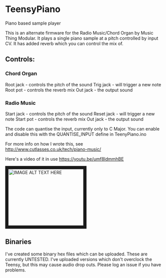 # TeensyPiano
Piano based sample player

This is an alternate firmware for the Radio Music/Chord Organ by Music Thing Modular. It plays a single piano sample at a pitch controlled by input CV. It has added reverb which you can control the mix of.

## Controls:

### Chord Organ
Root jack - controls the pitch of the sound
Trig jack - will trigger a new note
Root pot - controls the reverb mix
Out jack - the output sound

### Radio Music
Start jack - controls the pitch of the sound
Reset jack - will trigger a new note
Start pot - controls the reverb mix
Out jack - the output sound

The code can quantise the input, currently only to C Major. You can enable and disable this with the QUANTISE_INPUT define in TeenyPiano.ino

For more info on how I wrote this, see http://www.cutlasses.co.uk/tech/piano-music/


Here's a video of it in use
https://youtu.be/umf8ldmmhBE

<a href="http://www.youtube.com/watch?feature=player_embedded&vumf8ldmmhBE
" target="_blank"><img src="http://img.youtube.com/vi/umf8ldmmhBE/0.jpg" 
alt="IMAGE ALT TEXT HERE" width="240" height="180" border="10" /></a>

## Binaries
I've created some binary hex files which can be uploaded. These are currently UNTESTED. I've uploaded versions which don't overclock the Teensy, but this may cause audio drop outs. Please log an issue if you have problems.
